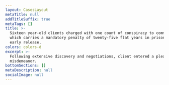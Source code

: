 ```yaml
---
layout: CasesLayout
metaTitle: null
addTitleSuffix: true
metaTags: []
title: >-
  Sixteen year-old clients charged with one count of conspiracy to commit murder
  which carries a mandatory penalty of twenty-five flat years in prison with no
  early release.
colors: colors-d
excerpt: >-
  Following extensive discovery and negotiations, client entered a plea to a
  misdemeanor.
bottomSections: []
metaDescription: null
socialImage: null
---
```

